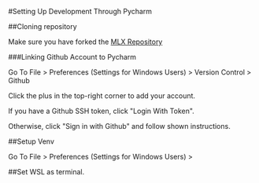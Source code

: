 #Setting Up Development Through Pycharm

##Cloning repository

Make sure you have forked the [MLX Repository](https://github.com/machine-learning-exchange/mlx)

###Linking Github Account to Pycharm

Go To File > Preferences (Settings for Windows Users) > Version Control > Github

Click the plus in the top-right corner to add your account. 

If you have a Github SSH token, click "Login With Token".

Otherwise, click "Sign in with Github" and follow shown instructions.

##Setup Venv

Go To File > Preferences (Settings for Windows Users) > 

##Set WSL as terminal.

